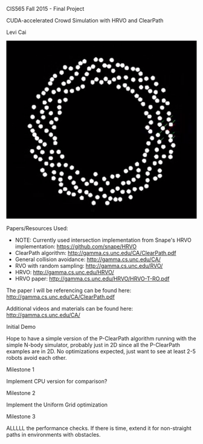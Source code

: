 ﻿CIS565 Fall 2015 - Final Project

CUDA-accelerated Crowd Simulation with HRVO and ClearPath

Levi Cai

![](img/200_robots.PNG)

Papers/Resources Used:
* NOTE: Currently used intersection implementation from Snape's HRVO implementation: https://github.com/snape/HRVO
* ClearPath algorithm: http://gamma.cs.unc.edu/CA/ClearPath.pdf
* General collision avoidance: http://gamma.cs.unc.edu/CA/
* RVO with random sampling: http://gamma.cs.unc.edu/RVO/
* HRVO: http://gamma.cs.unc.edu/HRVO/
* HRVO paper: http://gamma.cs.unc.edu/HRVO/HRVO-T-RO.pdf


The paper I will be referencing can be found here: http://gamma.cs.unc.edu/CA/ClearPath.pdf


Additional videos and materials can be found here: http://gamma.cs.unc.edu/CA/


Initial Demo


Hope to have a simple version of the P-ClearPath algorithm running with the simple N-body simulator, probably just in 2D since all the P-ClearPath examples are in 2D. No optimizations expected, just want to see at least 2-5 robots avoid each other.


Milestone 1

Implement CPU version for comparison? 

Milestone 2

Implement the Uniform Grid optimization

Milestone 3

ALLLLL the performance checks. If there is time, extend it for non-straight paths in environments with obstacles.
